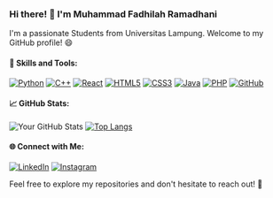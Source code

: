 ### Hi there! 👋 I'm Muhammad Fadhilah Ramadhani

I'm a passionate Students from Universitas Lampung. Welcome to my GitHub profile! 😄

#### 🚀 Skills and Tools:
[![Python](https://img.shields.io/badge/Python-3776AB?style=flat&logo=python&logoColor=white)](https://www.python.org/)
[![C++](https://img.shields.io/badge/C++-00599C?style=flat&logo=c%2B%2B&logoColor=white)](https://isocpp.org/)
[![React](https://img.shields.io/badge/React-61DAFB?style=flat&logo=react&logoColor=black)](https://reactjs.org/)
[![HTML5](https://img.shields.io/badge/HTML5-E34F26?style=flat&logo=html5&logoColor=white)](https://developer.mozilla.org/en-US/docs/Web/Guide/HTML/HTML5)
[![CSS3](https://img.shields.io/badge/CSS3-1572B6?style=flat&logo=css3&logoColor=white)](https://developer.mozilla.org/en-US/docs/Web/CSS)
[![Java](https://img.shields.io/badge/Java-007396?style=flat&logo=java&logoColor=white)](https://www.java.com/)
[![PHP](https://img.shields.io/badge/PHP-777BB4?style=flat&logo=php&logoColor=white)](https://www.php.net/)
[![GitHub](https://img.shields.io/badge/GitHub-181717?style=flat&logo=github&logoColor=white)](https://github.com/00MFRamadhani00)

#### 📈 GitHub Stats:
![Your GitHub Stats](https://github-readme-stats.vercel.app/api?username=00MFRamadhani00&show_icons=true&theme=radical)
[![Top Langs](https://github-readme-stats.vercel.app/api/top-langs/?username=00MFRamadhani00&layout=compact&theme=radical)](https://github.com/00MFRamadhani00)

#### 🌐 Connect with Me:
[![LinkedIn](https://img.shields.io/badge/LinkedIn-0077B5?style=flat&logo=linkedin&logoColor=white)](https://www.linkedin.com/in/muhammad-fadhilah-ramadhani/)
[![Instagram](https://img.shields.io/badge/Instagram-E4405F?style=flat&logo=instagram&logoColor=white)](https://www.instagram.com/_muhammadfdh_/)

Feel free to explore my repositories and don't hesitate to reach out! 🚀
